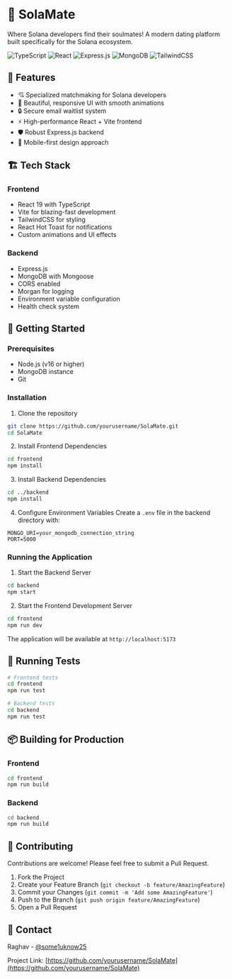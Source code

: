 # 💝 SolaMate

Where Solana developers find their soulmates! A modern dating platform built specifically for the Solana ecosystem.

![TypeScript](https://img.shields.io/badge/typescript-%23007ACC.svg?style=for-the-badge&logo=typescript&logoColor=white)
![React](https://img.shields.io/badge/react-%2320232a.svg?style=for-the-badge&logo=react&logoColor=%2361DAFB)
![Express.js](https://img.shields.io/badge/express.js-%23404d59.svg?style=for-the-badge&logo=express&logoColor=%2361DAFB)
![MongoDB](https://img.shields.io/badge/MongoDB-%234ea94b.svg?style=for-the-badge&logo=mongodb&logoColor=white)
![TailwindCSS](https://img.shields.io/badge/tailwindcss-%2338B2AC.svg?style=for-the-badge&logo=tailwind-css&logoColor=white)

## 🚀 Features

- 💘 Specialized matchmaking for Solana developers
- 🎨 Beautiful, responsive UI with smooth animations
- 🔒 Secure email waitlist system
- ⚡ High-performance React + Vite frontend
- 🛡️ Robust Express.js backend
- 📱 Mobile-first design approach

## 🏗️ Tech Stack

### Frontend
- React 19 with TypeScript
- Vite for blazing-fast development
- TailwindCSS for styling
- React Hot Toast for notifications
- Custom animations and UI effects

### Backend
- Express.js
- MongoDB with Mongoose
- CORS enabled
- Morgan for logging
- Environment variable configuration
- Health check system

## 🚀 Getting Started

### Prerequisites
- Node.js (v16 or higher)
- MongoDB instance
- Git

### Installation

1. Clone the repository
```bash
git clone https://github.com/yourusername/SolaMate.git
cd SolaMate
```

2. Install Frontend Dependencies
```bash
cd frontend
npm install
```

3. Install Backend Dependencies
```bash
cd ../backend
npm install
```

4. Configure Environment Variables
Create a `.env` file in the backend directory with:
```env
MONGO_URI=your_mongodb_connection_string
PORT=5000
```

### Running the Application

1. Start the Backend Server
```bash
cd backend
npm start
```

2. Start the Frontend Development Server
```bash
cd frontend
npm run dev
```

The application will be available at `http://localhost:5173`

## 🧪 Running Tests
```bash
# Frontend tests
cd frontend
npm run test

# Backend tests
cd backend
npm run test
```

## 📦 Building for Production

### Frontend
```bash
cd frontend
npm run build
```

### Backend
```bash
cd backend
npm run build
```

## 🤝 Contributing

Contributions are welcome! Please feel free to submit a Pull Request.

1. Fork the Project
2. Create your Feature Branch (`git checkout -b feature/AmazingFeature`)
3. Commit your Changes (`git commit -m 'Add some AmazingFeature'`)
4. Push to the Branch (`git push origin feature/AmazingFeature`)
5. Open a Pull Request

## 💌 Contact

Raghav - [@some1uknow25](https://twitter.com/Some1Uknow25)

Project Link: [https://github.com/yourusername/SolaMate](https://github.com/yourusername/SolaMate)